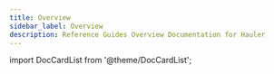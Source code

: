 ```yaml
---
title: Overview
sidebar_label: Overview
description: Reference Guides Overview Documentation for Hauler
---
```


import DocCardList from '@theme/DocCardList';

<DocCardList />